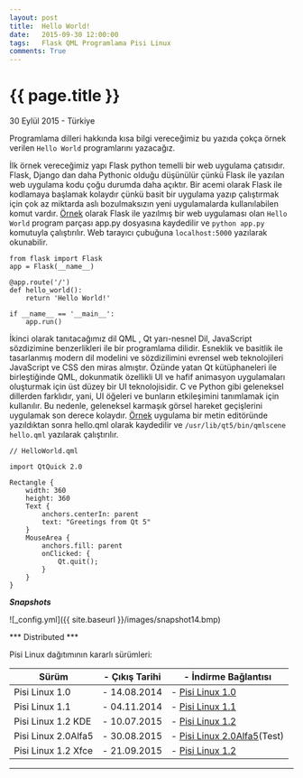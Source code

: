 ```yaml
---
layout: post
title:  Hello World!
date:   2015-09-30 12:00:00
tags:   Flask QML Programlama Pisi Linux
comments: True
---
```


{{ page.title }}
================

<p class="meta">30 Eylül 2015 - Türkiye</p>

Programlama dilleri hakkında kısa bilgi vereceğimiz bu yazıda çokça örnek verilen ```Hello World``` programlarını yazacağız.

İlk örnek vereceğimiz yapı Flask python temelli bir web uygulama çatısıdır. 
Flask, Django dan daha Pythonic olduğu düşünülür çünkü Flask ile yazılan web uygulama kodu çoğu durumda daha açıktır. Bir acemi olarak Flask ile kodlamaya başlamak kolaydır çünkü basit bir uygulama yazıp çalıştırmak için çok az miktarda aslı bozulmaksızın yeni uygulamalarda kullanılabilen komut vardır. [Örnek](http://www.fullstackpython.com/flask.html) olarak Flask ile yazılmış bir web uygulaması olan ```Hello World``` program parçası app.py dosyasına kaydedilir ve ```python app.py``` komutuyla çalıştırılır. Web tarayıcı çubuğuna ```localhost:5000``` yazılarak okunabilir.

```
from flask import Flask
app = Flask(__name__)

@app.route('/')
def hello_world():
    return 'Hello World!'

if __name__ == '__main__':
    app.run()
```

İkinci olarak tanıtacağımız dil QML , Qt yarı-nesnel Dil, JavaScript sözdizimine benzerlikleri ile bir programlama dilidir. Esneklik ve basitlik ile tasarlanmış modern dil modelini ve sözdizilimini evrensel web teknolojileri JavaScript ve CSS den miras almıştır. Özünde yatan Qt kütüphaneleri ile birleştiğinde QML, dokunmatik özellikli UI ve hafif animasyon uygulamaları oluşturmak için üst düzey bir UI teknolojisidir. C ve Python gibi geleneksel dillerden farklıdır, yani, UI öğeleri ve bunların etkileşimini tanımlamak için kullanılır. Bu nedenle, geleneksel karmaşık görsel hareket geçişlerini uygulamak son derece kolaydır. [Örnek](https://qmlbook.github.io/) uygulama bir metin editöründe yazıldıktan sonra hello.qml olarak kaydedilir ve ```/usr/lib/qt5/bin/qmlscene hello.qml``` yazılarak çalıştırılır.

```
// HelloWorld.qml
​
import QtQuick 2.0
​
Rectangle {
    width: 360
    height: 360
    Text {
        anchors.centerIn: parent
        text: "Greetings from Qt 5"
    }
    MouseArea {
        anchors.fill: parent
        onClicked: {
            Qt.quit();
        }
    }
}
```

***Snapshots***

![_config.yml]({{ site.baseurl }}/images/snapshot14.bmp)

*** Distributed ***

Pisi Linux dağıtımının kararlı sürümleri:

| Sürüm                  |- Çıkış Tarihi |- İndirme Bağlantısı |
|------------------------|---------------|---------------------|
| Pisi Linux 1.0         |- 14.08.2014   |- [Pisi Linux 1.0](https://sourceforge.net/projects/pisilinux/files/1.0/)|
| Pisi Linux 1.1         |- 04.11.2014   |- [Pisi Linux 1.1](https://sourceforge.net/projects/pisilinux/files/1.1/)|
| Pisi Linux 1.2 KDE     |- 10.07.2015   |- [Pisi Linux 1.2](https://sourceforge.net/projects/pisilinux/files/1.2/)|
| Pisi Linux 2.0Alfa5    |- 30.08.2015   |- [Pisi Linux 2.0Alfa5](https://openload.co/f/vuimrNgPjSE/Pisi-Linux-2.0-Alfa5-KDE5-KaraKedi-x86_64.iso)(Test)
| Pisi Linux 1.2 Xfce    |- 21.09.2015   |- [Pisi Linux 1.2](https://openload.co/f/R6JeYpGW3BM/Pisi-Linux-1.2-XFCE-x86_64.iso)|


---